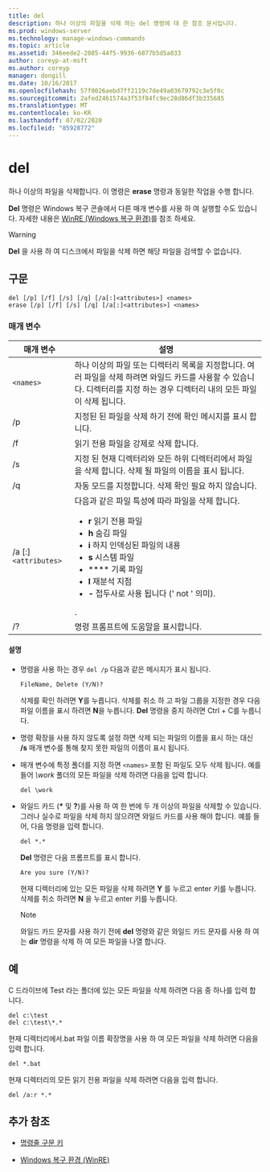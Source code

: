 ```yaml
---
title: del
description: 하나 이상의 파일을 삭제 하는 del 명령에 대 한 참조 문서입니다.
ms.prod: windows-server
ms.technology: manage-windows-commands
ms.topic: article
ms.assetid: 346eede2-2085-44f5-9936-6877b5d5a833
author: coreyp-at-msft
ms.author: coreyp
manager: dongill
ms.date: 10/16/2017
ms.openlocfilehash: 57f0026aebd7ff2119c7de49a03679792c3e5f0c
ms.sourcegitcommit: 2afed2461574a3f53f84fc9ec28d86df3b335685
ms.translationtype: MT
ms.contentlocale: ko-KR
ms.lasthandoff: 07/02/2020
ms.locfileid: "85928772"
---
```

# <a name="del"></a>del

하나 이상의 파일을 삭제합니다. 이 명령은 **erase** 명령과 동일한 작업을 수행 합니다.

**Del** 명령은 Windows 복구 콘솔에서 다른 매개 변수를 사용 하 여 실행할 수도 있습니다. 자세한 내용은 [WinRE (Windows 복구 환경)](https://docs.microsoft.com/windows-hardware/manufacture/desktop/windows-recovery-environment--windows-re--technical-reference)를 참조 하세요.

> [!WARNING]
> **Del** 을 사용 하 여 디스크에서 파일을 삭제 하면 해당 파일을 검색할 수 없습니다.

## <a name="syntax"></a>구문

```
del [/p] [/f] [/s] [/q] [/a[:]<attributes>] <names>
erase [/p] [/f] [/s] [/q] [/a[:]<attributes>] <names>
```

### <a name="parameters"></a>매개 변수

| 매개 변수 | 설명 |
| --------- | ----------- |
| `<names>` | 하나 이상의 파일 또는 디렉터리 목록을 지정합니다. 여러 파일을 삭제 하려면 와일드 카드를 사용할 수 있습니다. 디렉터리를 지정 하는 경우 디렉터리 내의 모든 파일이 삭제 됩니다. |
| /p | 지정된 된 파일을 삭제 하기 전에 확인 메시지를 표시 합니다. |
| /f | 읽기 전용 파일을 강제로 삭제 합니다. |
| /s | 지정 된 현재 디렉터리와 모든 하위 디렉터리에서 파일을 삭제 합니다. 삭제 될 파일의 이름을 표시 됩니다. |
| /q | 자동 모드를 지정합니다. 삭제 확인 필요 하지 않습니다. |
| /a [:]`<attributes>` | 다음과 같은 파일 특성에 따라 파일을 삭제 합니다.<ul><li>**r** 읽기 전용 파일</li><li>**h** 숨김 파일</li><li>**i** 하지 인덱싱된 파일의 내용</li><li>**s** 시스템 파일</li><li>**** 기록 파일</li><li>**l** 재분석 지점</li><li>**-** 접두사로 사용 됩니다 (' not ' 의미).</li></ul>. |
| /? | 명령 프롬프트에 도움말을 표시합니다. |

#### <a name="remarks"></a>설명

- 명령을 사용 하는 경우 `del /p` 다음과 같은 메시지가 표시 됩니다.

    `FileName, Delete (Y/N)?`

    삭제를 확인 하려면 **Y**를 누릅니다. 삭제를 취소 하 고 파일 그룹을 지정한 경우 다음 파일 이름을 표시 하려면 **N**을 누릅니다. **Del** 명령을 중지 하려면 Ctrl + C를 누릅니다.

- 명령 확장을 사용 하지 않도록 설정 하면 삭제 되는 파일의 이름을 표시 하는 대신 **/s** 매개 변수를 통해 찾지 못한 파일의 이름이 표시 됩니다.

- 매개 변수에 특정 폴더를 지정 하면 `<names>` 포함 된 파일도 모두 삭제 됩니다. 예를 들어 *\work* 폴더의 모든 파일을 삭제 하려면 다음을 입력 합니다.

  ```
  del \work
  ```

- 와일드 카드 (**&#42;** 및 **?**)를 사용 하 여 한 번에 두 개 이상의 파일을 삭제할 수 있습니다. 그러나 실수로 파일을 삭제 하지 않으려면 와일드 카드를 사용 해야 합니다. 예를 들어, 다음 명령을 입력 합니다.

  ```
  del *.*
  ```

  **Del** 명령은 다음 프롬프트를 표시 합니다.

  `Are you sure (Y/N)?`

  현재 디렉터리에 있는 모든 파일을 삭제 하려면 **Y** 를 누르고 enter 키를 누릅니다. 삭제를 취소 하려면 **N** 을 누르고 enter 키를 누릅니다.

  > [!NOTE]
  > 와일드 카드 문자를 사용 하기 전에 **del** 명령와 같은 와일드 카드 문자를 사용 하 여는 **dir** 명령을 삭제 하 여 모든 파일을 나열 합니다.

## <a name="examples"></a>예

C 드라이브에 Test 라는 폴더에 있는 모든 파일을 삭제 하려면 다음 중 하나를 입력 합니다.

```
del c:\test
del c:\test\*.*
```

현재 디렉터리에서.bat 파일 이름 확장명을 사용 하 여 모든 파일을 삭제 하려면 다음을 입력 합니다.

```
del *.bat
```

현재 디렉터리의 모든 읽기 전용 파일을 삭제 하려면 다음을 입력 합니다.

```
del /a:r *.*
```

## <a name="additional-references"></a>추가 참조

- [명령줄 구문 키](command-line-syntax-key.md)

- [Windows 복구 환경 (WinRE)](https://docs.microsoft.com/windows-hardware/manufacture/desktop/windows-recovery-environment--windows-re--technical-reference)
